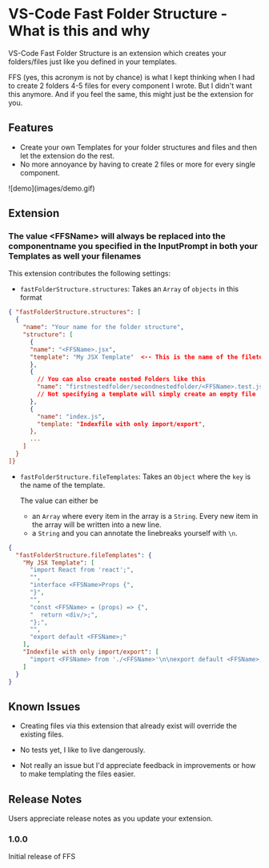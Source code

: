 # VS-Code Fast Folder Structure - What is this and why

VS-Code Fast Folder Structure is an extension which creates your folders/files just like you defined in your templates.

FFS (yes, this acronym is not by chance) is what I kept thinking when I had to create 2 folders 4-5 files for every component I wrote. But I didn't want this anymore. And if you feel the same, this might just be the extension for you.

## Features

- Create your own Templates for your folder structures and files and then let the extension do the rest.
- No more annoyance by having to create 2 files or more for every single component.

\!\[demo](images/demo.gif)

## Extension

### The value \<FFSName\> will always be replaced into the componentname you specified in the InputPrompt in both your Templates as well your filenames

This extension contributes the following settings:

- `fastFolderStructure.structures`: Takes an `Array` of `objects` in this format

```json
{ "fastFolderStructure.structures": [
  {
    "name": "Your name for the folder structure",
    "structure": [
      {
      "name": "<FFSName>.jsx",
      "template": "My JSX Template"  <-- This is the name of the filetemplate that you will create later on.
      },
      {
        // You can also create nested Folders like this
        "name": "firstnestedfolder/secondnestedfolder/<FFSName>.test.js",
        // Not specifying a template will simply create an empty file
      },
      {
        "name": "index.js",
        "template: "Indexfile with only import/export",
      },
      ...
    ]
  }
]}
```

- `fastFolderStructure.fileTemplates`: Takes an `Object` where the `key` is the name of the template.

  The value can either be

  - an `Array` where every item in the array is a `String`. Every new item in the array will be written into a new line.
  - a `String` and you can annotate the linebreaks yourself with `\n`.

```json
{
  "fastFolderStructure.fileTemplates": {
    "My JSX Template": [
      "import React from 'react';",
      "",
      "interface <FFSName>Props {",
      "}",
      "",
      "const <FFSName> = (props) => {",
      "  return <div/>;",
      "};",
      "",
      "export default <FFSName>;"
    ],
    "Indexfile with only import/export": [
      "import <FFSName> from './<FFSName>'\n\nexport default <FFSName>;"
    ]
  }
}
```

## Known Issues

- Creating files via this extension that already exist will override the existing files.

- No tests yet, I like to live dangerously.
- Not really an issue but I'd appreciate feedback in improvements or how to make templating the files easier.

## Release Notes

Users appreciate release notes as you update your extension.

### 1.0.0

Initial release of FFS

